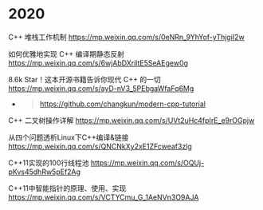 
# 2020

C++ 堆栈工作机制 https://mp.weixin.qq.com/s/0eNRn_9YhYof-yThjgiI2w

如何优雅地实现 C++ 编译期静态反射 https://mp.weixin.qq.com/s/6wjAbDXriltE5SeAEgew0g

8.6k Star！这本开源书籍告诉你现代 C++ 的一切 https://mp.weixin.qq.com/s/ayD-nV3_5PEbgaWfaFq6Mg
- > https://github.com/changkun/modern-cpp-tutorial

C++ 二叉树操作详解 https://mp.weixin.qq.com/s/UVt2uHc4fpIrE_e9rOGpjw

从四个问题透析Linux下C++编译&链接 https://mp.weixin.qq.com/s/QNCNkXy2xE1ZFcweaf3zlg

C++11实现的100行线程池 https://mp.weixin.qq.com/s/OQUj-pKvs45dhRw5pEf2Ag

C++11中智能指针的原理、使用、实现 https://mp.weixin.qq.com/s/VCTYCmu_G_1AeNVn3O9AJA
